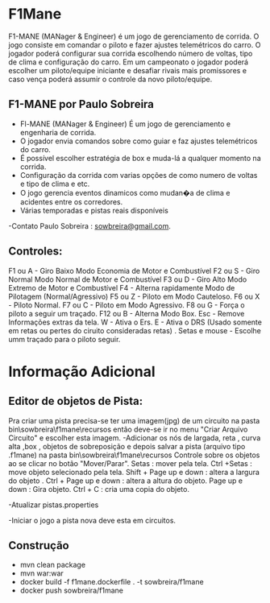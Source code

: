 # F1Mane
 
F1-MANE (MANager & Engineer) é um jogo de gerenciamento de corrida. O jogo consiste em comandar o piloto e fazer ajustes telemétricos do carro. O jogador poderá configurar sua corrida escolhendo número de voltas, tipo de clima e configuração do carro. Em um campeonato o jogador poderá escolher um piloto/equipe iniciante e desafiar rivais mais promissores  e caso vença poderá assumir o controle da novo piloto/equipe.

## F1-MANE por Paulo Sobreira
- Fl-MANE (MANager & Engineer) É um jogo de gerenciamento e engenharia de corrida.
- O jogador envia comandos sobre como guiar e faz ajustes telemétricos do carro.
- É possível escolher estratégia de box e muda-lá a qualquer momento na corrida.
- Configuração da corrida com varias opções de como numero de voltas e tipo de clima e etc.
- O jogo gerencia eventos dinamicos como mudan�a de clima e acidentes entre os corredores.
- Várias temporadas e pistas reais disponíveis

-Contato Paulo Sobreira : sowbreira@gmail.com.

## Controles:

F1 ou A - Giro Baixo Modo Economia de Motor e Combustível
F2 ou S - Giro Normal Modo Normal de Motor e Combustível
F3 ou D - Giro Alto Modo Extremo de Motor e Combustível
F4 - Alterna rapidamente Modo de Pilotagem (Normal/Agressivo)
F5 ou Z - Piloto em Modo Cauteloso.
F6 ou X - Piloto Normal.
F7 ou C - Piloto em Modo Agressivo.
F8 ou G - Força o piloto a seguir um traçado.
F12 ou B - Alterna Modo Box.
Esc - Remove Informações extras da tela.
W - Ativa o Ers.
E - Ativa o DRS (Usado somente em retas ou pertes do ciruito consideradas retas) .
Setas e mouse - Escolhe umm traçado para o piloto seguir.

# Informação Adicional

## Editor de objetos de Pista:

Pra criar uma pista precisa-se ter uma imagem(jpg) de um circuito na
pasta bin\sowbreira\f1mane\recursos então deve-se ir no menu "Criar Arquivo
Circuito" e escolher esta imagem.
-Adicionar os nós de largada, reta , curva alta ,box , objetos de sobreposição
e depois salvar a pista (arquivo tipo .f1mane) na pasta bin\sowbreira\f1mane\recursos
Controle sobre os objetos ao se clicar no botão "Mover/Parar".
Setas : mover pela tela.
Ctrl +Setas :  move objeto selecionado pela tela.
Shift + Page up e down : altera a  largura do objeto .
Ctrl + Page up e down : altera a  altura do objeto.
Page up e down : Gira objeto.
Ctrl + C :  cria uma copia do objeto.

-Atualizar pistas.properties

-Iniciar o jogo a pista nova deve esta em circuitos.


## Construção

- mvn clean package
- mvn war:war
- docker build -f f1mane.dockerfile . -t sowbreira/f1mane
- docker push sowbreira/f1mane
